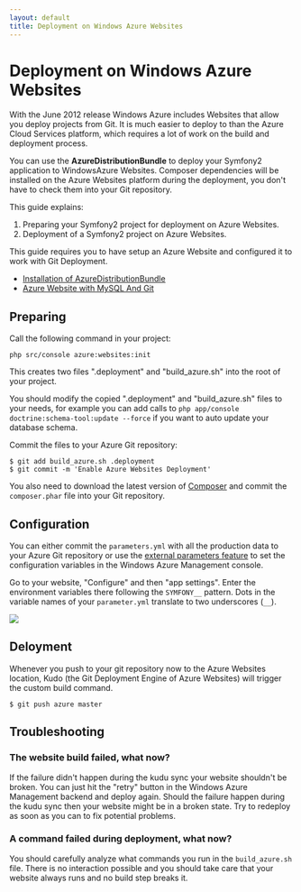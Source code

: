 ```yaml
---
layout: default
title: Deployment on Windows Azure Websites
---
```


# Deployment on Windows Azure Websites

With the June 2012 release Windows Azure includes Websites that allow you deploy projects
from Git. It is much easier to deploy to than the Azure Cloud Services platform, which
requires a lot of work on the build and deployment process.

You can use the **AzureDistributionBundle** to deploy your Symfony2 application to
WindowsAzure Websites. Composer dependencies will be installed on the Azure Websites
platform during the deployment, you don't have to check them into your Git repository.

This guide explains:

1. Preparing your Symfony2 project for deployment on Azure Websites.
2. Deployment of a Symfony2 project on Azure Websites.

This guide requires you to have setup an Azure Website and configured
it to work with Git Deployment.

- [Installation of AzureDistributionBundle](http://beberlei.github.io/AzureDistributionBundle/installation.html)
- [Azure Website with MySQL And Git](http://www.windowsazure.com/en-us/develop/php/tutorials/website-w-mysql-and-git/)

## Preparing

Call the following command in your project:

    php src/console azure:websites:init

This creates two files ".deployment" and "build_azure.sh" into the root of your project.

You should modify the copied ".deployment" and "build_azure.sh" files to your needs,
for example you can add calls to ``php app/console doctrine:schema-tool:update --force``
if you want to auto update your database schema.

Commit the files to your Azure Git repository:

    $ git add build_azure.sh .deployment
    $ git commit -m 'Enable Azure Websites Deployment'

You also need to download the latest version of [Composer](http://getcomposer.org/)
and commit the ``composer.phar`` file into your Git repository.

## Configuration

You can either commit the ``parameters.yml`` with all the production data to your
Azure Git repository or use the [external parameters feature](http://symfony.com/doc/2.1/cookbook/configuration/external_parameters.html)
to set the configuration variables in the Windows Azure Management console.

Go to your website, "Configure" and then "app settings". Enter the environment
variables there following the ``SYMFONY__`` pattern. Dots in the variable
names of your ``parameter.yml`` translate to two underscores (``__``).

<img src="http://beberlei.github.io/AzureDistributionBundle/assets/env.png" />

## Deloyment

Whenever you push to your git repository now to the Azure Websites location,
Kudo (the Git Deployment Engine of Azure Websites) will trigger the custom
build command.

    $ git push azure master

## Troubleshooting

### The website build failed, what now?

If the failure didn't happen during the kudu sync your website shouldn't be broken.
You can just hit the "retry" button in the Windows Azure Management backend and deploy again.
Should the failure happen during the kudu sync then your website might be in a broken state.
Try to redeploy as soon as you can to fix potential problems.

### A command failed during deployment, what now?

You should carefully analyze what commands you run in the ``build_azure.sh`` file.
There is no interaction possible and you should take care that your website always
runs and no build step breaks it.
